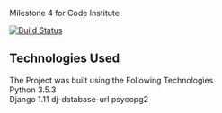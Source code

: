 Milestone 4 for Code Institute

[![Build Status](https://travis-ci.com/jsnbly/milestone4.svg?branch=master)](https://travis-ci.com/jsnbly/milestone4)

## Technologies Used  
The Project was built using the Following Technologies  
Python 3.5.3  
Django 1.11
dj-database-url
psycopg2
